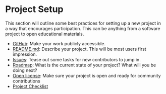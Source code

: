 # Project Setup

This section will outline some best practices for setting up a new project in a way that encourages participation. This can be anything from a software project to open educational materials.

* [GitHub](02.1-newcomers.md): Make your work publicly accessible.
* [README.md](02.1-newcomers.md#README.md): Describe your project. This will be most users first impression.
* [Issues](02.1-newcomers.md#good-first-bugs): Tease out some tasks for new contributors to jump in.
* [Roadmap](02.2-roadmap.md): What is the current state of your project? What will you be doing next?
* [Open license](02.3-legal.md): Make sure your project is open and ready for community contributions
* [Project Checklist](02.4-checklist.md)
